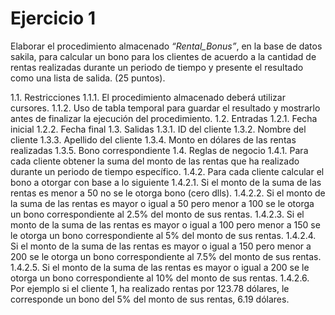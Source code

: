 # Ejercicio 1
Elaborar el procedimiento almacenado *“Rental_Bonus”*, en la base de datos sakila, para calcular un bono
para los clientes de acuerdo a la cantidad de rentas realizadas durante un periodo de tiempo y presente el
resultado como una lista de salida. (25 puntos).

1.1. Restricciones
1.1.1. El procedimiento almacenado deberá utilizar cursores.
1.1.2. Uso de tabla temporal para guardar el resultado y mostrarlo antes de finalizar la ejecución del
procedimiento.
1.2. Entradas
1.2.1. Fecha inicial
1.2.2. Fecha final
1.3. Salidas
1.3.1. ID del cliente
1.3.2. Nombre del cliente
1.3.3. Apellido del cliente
1.3.4. Monto en dólares de las rentas realizadas
1.3.5. Bono correspondiente
1.4. Reglas de negocio
1.4.1. Para cada cliente obtener la suma del monto de las rentas que ha realizado durante un
periodo de tiempo específico.
1.4.2. Para cada cliente calcular el bono a otorgar con base a lo siguiente
1.4.2.1. Si el monto de la suma de las rentas es menor a 50 no se le otorga bono (cero dlls).
1.4.2.2. Si el monto de la suma de las rentas es mayor o igual a 50 pero menor a 100 se le
otorga un bono correspondiente al 2.5% del monto de sus rentas.
1.4.2.3. Si el monto de la suma de las rentas es mayor o igual a 100 pero menor a 150 se le
otorga un bono correspondiente al 5% del monto de sus rentas.
1.4.2.4. Si el monto de la suma de las rentas es mayor o igual a 150 pero menor a 200 se le
otorga un bono correspondiente al 7.5% del monto de sus rentas.
1.4.2.5. Si el monto de la suma de las rentas es mayor o igual a 200 se le otorga un bono
correspondiente al 10% del monto de sus rentas.
1.4.2.6. Por ejemplo si el cliente 1, ha realizado rentas por 123.78 dólares, le corresponde un
bono del 5% del monto de sus rentas, 6.19 dólares.

```sql

```
